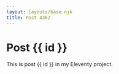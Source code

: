 ```yaml
---
layout: layouts/base.njk
title: Post 4362
---
```


# Post {{ id }}

This is post {{ id }} in my Eleventy project.
